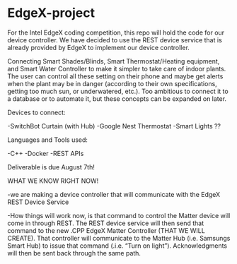 # EdgeX-project
For the Intel EdgeX coding competition, this repo will hold the code for our device controller. We have decided to use the REST device service that is already provided by EdgeX to implement our device controller.

Connecting Smart Shades/Blinds, Smart Thermostat/Heating equipment, and Smart Water Controller to make it simpler to take care of indoor plants. The user can control all these setting on their phone and maybe get alerts when the plant may be in danger (according to their own specifications, getting too much sun, or underwatered, etc.). Too ambitious to connect it to a database or to automate it, but these concepts can be expanded on later.

Devices to connect:

-SwitchBot Curtain (with Hub)
-Google Nest Thermostat
-Smart Lights ??

Languages and Tools used:

-C++
-Docker
-REST APIs

Deliverable is due August 7th!


WHAT WE KNOW RIGHT NOW!

-we are making a device controller that will communicate with the EdgeX REST Device Service

-How things will work now, is that command to control the Matter device will come in through REST.  The REST device service will then send that command to the new .CPP EdgeX Matter Controller (THAT WE WILL CREATE).  That controller will communicate to the Matter Hub (i.e. Samsungs Smart Hub) to issue that command (.i.e. “Turn on light”).  Acknowledgments will then be sent back through the same path.

